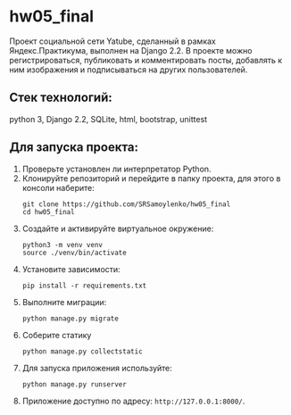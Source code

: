 # hw05_final

Проект социальной сети Yatube, сделанный в рамках Яндекс.Практикума, выполнен на Django 2.2. В проекте можно регистрироваться, публиковать и комментировать посты, добавлять к ним изображения и подписываться на других пользователей.

## Стек технологий:
python 3, Django 2.2, SQLite, html, bootstrap, unittest

## Для запуска проекта:
1. Проверьте установлен ли интерпретатор Python.
2. Клонируйте репозиторий и перейдите в папку проекта, для этого в консоли наберите:
    ```
    git clone https://github.com/SRSamoylenko/hw05_final
    cd hw05_final
    ```
3. Создайте и активируйте виртуальное окружение:
    ```
    python3 -m venv venv
    source ./venv/bin/activate
    ```
4. Установите зависимости:
    ```
    pip install -r requirements.txt
    ```
5. Выполните миграции:
    ```
    python manage.py migrate
    ```
6. Соберите статику
    ```
    python manage.py collectstatic
    ```
8. Для запуска приложения используйте:
    ```
    python manage.py runserver
    ```
8. Приложение доступно по адресу: `http://127.0.0.1:8000/`.

